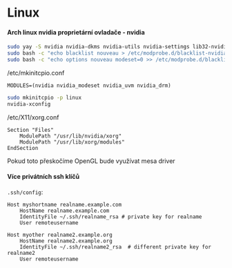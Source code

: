 # Linux

#### Arch linux nvidia proprietární ovladače - nvidia

```bash
sudo yay -S nvidia nvidia-dkms nvidia-utils nvidia-settings lib32-nvidia-utils
sudo bash -c "echo blacklist nouveau > /etc/modprobe.d/blacklist-nvidia-nouveau.conf"
sudo bash -c "echo options nouveau modeset=0 >> /etc/modprobe.d/blacklist-nvidia-nouveau.conf"
```

/etc/mkinitcpio.conf

```
MODULES=(nvidia nvidia_modeset nvidia_uvm nvidia_drm)
```

```bash
sudo mkinitcpio -p linux
nvidia-xconfig
```

/etc/X11/xorg.conf

```
Section "Files"
    ModulePath "/usr/lib/nvidia/xorg"
    ModulePath "/usr/lib/xorg/modules"
EndSection
```

Pokud toto přeskočíme OpenGL bude využívat mesa driver

#### Více privátních ssh klíčů

`.ssh/config`:

```
Host myshortname realname.example.com
    HostName realname.example.com
    IdentityFile ~/.ssh/realname_rsa # private key for realname
    User remoteusername

Host myother realname2.example.org
    HostName realname2.example.org
    IdentityFile ~/.ssh/realname2_rsa  # different private key for realname2
    User remoteusername
```
